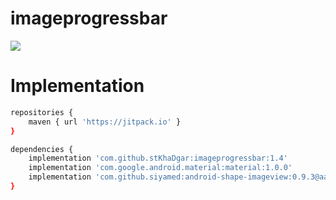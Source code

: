 # imageprogressbar

[![](https://jitpack.io/v/stKhaDgar/imageprogressbar.svg)](https://jitpack.io/#stKhaDgar/imageprogressbar)

# Implementation
```sh
repositories {
    maven { url 'https://jitpack.io' }
}

dependencies {
    implementation 'com.github.stKhaDgar:imageprogressbar:1.4'
    implementation 'com.google.android.material:material:1.0.0'
    implementation 'com.github.siyamed:android-shape-imageview:0.9.3@aar'
}
```
